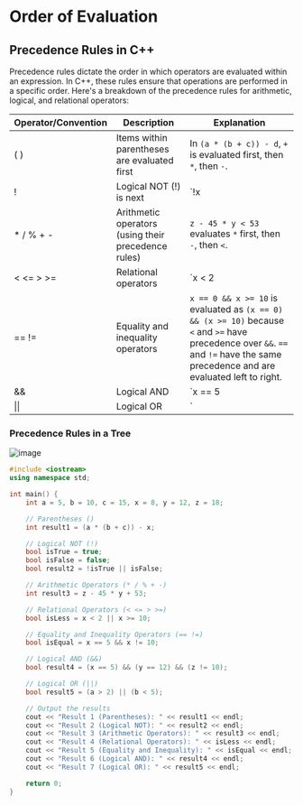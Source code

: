 # Order of Evaluation

## Precedence Rules in C++

Precedence rules dictate the order in which operators are evaluated within an expression. In C++, these rules ensure that operations are performed in a specific order. Here's a breakdown of the precedence rules for arithmetic, logical, and relational operators:

| Operator/Convention | Description                                  | Explanation                                       |
|---------------------|----------------------------------------------|---------------------------------------------------|
| ( )                 | Items within parentheses are evaluated first | In `(a * (b + c)) - d`, `+` is evaluated first, then `*`, then `-`. |
| !                   | Logical NOT (!) is next                      | `!x || y` is evaluated as `(!x) || y`.           |
| * / % + -           | Arithmetic operators (using their precedence rules) | `z - 45 * y < 53` evaluates `*` first, then `-`, then `<`. |
| < <= > >=           | Relational operators                         | `x < 2 || x >= 10` is evaluated as `(x < 2) || (x >= 10)` because `<` and `>=` have precedence over `||`. |
| == !=               | Equality and inequality operators            | `x == 0 && x >= 10` is evaluated as `(x == 0) && (x >= 10)` because `<` and `>=` have precedence over `&&`. `==` and `!=` have the same precedence and are evaluated left to right. |
| &&                  | Logical AND                                  | `x == 5 || y == 10 && z != 10` is evaluated as `(x == 5) || ((y == 10) && (z != 10))` because `&&` has precedence over `||`. |
| \|\|                | Logical OR                                   | `||` has the lowest precedence of the listed arithmetic, logical, and relational operators. |

### Precedence Rules in a Tree

![image](https://github.com/ahenrie/CPP/assets/103060170/60c08d3d-081f-4b2b-8832-662c1e09adb6)

```c++
#include <iostream>
using namespace std;

int main() {
    int a = 5, b = 10, c = 15, x = 8, y = 12, z = 18;

    // Parentheses ()
    int result1 = (a * (b + c)) - x;

    // Logical NOT (!)
    bool isTrue = true;
    bool isFalse = false;
    bool result2 = !isTrue || isFalse;

    // Arithmetic Operators (* / % + -)
    int result3 = z - 45 * y + 53;

    // Relational Operators (< <= > >=)
    bool isLess = x < 2 || x >= 10;

    // Equality and Inequality Operators (== !=)
    bool isEqual = x == 5 && x != 10;

    // Logical AND (&&)
    bool result4 = (x == 5) && (y == 12) && (z != 10);

    // Logical OR (||)
    bool result5 = (a > 2) || (b < 5);

    // Output the results
    cout << "Result 1 (Parentheses): " << result1 << endl;
    cout << "Result 2 (Logical NOT): " << result2 << endl;
    cout << "Result 3 (Arithmetic Operators): " << result3 << endl;
    cout << "Result 4 (Relational Operators): " << isLess << endl;
    cout << "Result 5 (Equality and Inequality): " << isEqual << endl;
    cout << "Result 6 (Logical AND): " << result4 << endl;
    cout << "Result 7 (Logical OR): " << result5 << endl;

    return 0;
}
```
